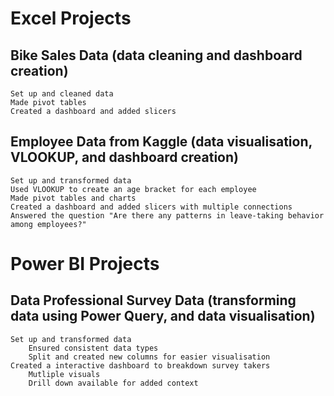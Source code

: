 # Excel Projects

## Bike Sales Data (data cleaning and dashboard creation)
    Set up and cleaned data
    Made pivot tables
    Created a dashboard and added slicers

## Employee Data from Kaggle (data visualisation, VLOOKUP, and dashboard creation)
    Set up and transformed data
    Used VLOOKUP to create an age bracket for each employee
    Made pivot tables and charts
    Created a dashboard and added slicers with multiple connections
    Answered the question "Are there any patterns in leave-taking behavior among employees?"


# Power BI Projects

## Data Professional Survey Data (transforming data using Power Query, and data visualisation)
    Set up and transformed data
        Ensured consistent data types
        Split and created new columns for easier visualisation
    Created a interactive dashboard to breakdown survey takers
        Mutliple visuals
        Drill down available for added context
